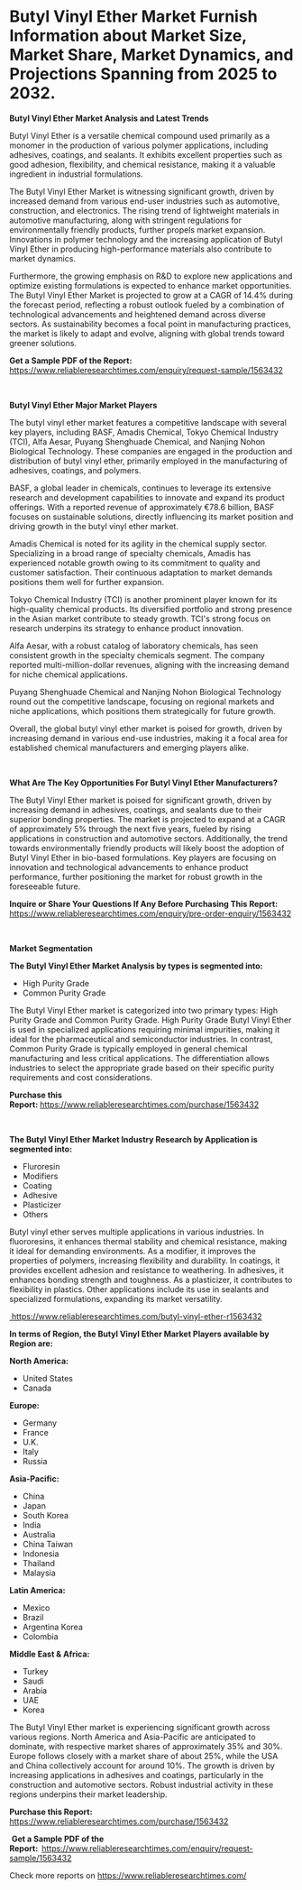 <p><h1>Butyl Vinyl Ether Market Furnish Information about Market Size, Market Share, Market Dynamics, and Projections Spanning from 2025 to 2032.</h1></p><p><strong>Butyl Vinyl Ether Market Analysis and Latest Trends</strong></p>
<p><p>Butyl Vinyl Ether is a versatile chemical compound used primarily as a monomer in the production of various polymer applications, including adhesives, coatings, and sealants. It exhibits excellent properties such as good adhesion, flexibility, and chemical resistance, making it a valuable ingredient in industrial formulations.</p><p>The Butyl Vinyl Ether Market is witnessing significant growth, driven by increased demand from various end-user industries such as automotive, construction, and electronics. The rising trend of lightweight materials in automotive manufacturing, along with stringent regulations for environmentally friendly products, further propels market expansion. Innovations in polymer technology and the increasing application of Butyl Vinyl Ether in producing high-performance materials also contribute to market dynamics.</p><p>Furthermore, the growing emphasis on R&D to explore new applications and optimize existing formulations is expected to enhance market opportunities. The Butyl Vinyl Ether Market is projected to grow at a CAGR of 14.4% during the forecast period, reflecting a robust outlook fueled by a combination of technological advancements and heightened demand across diverse sectors. As sustainability becomes a focal point in manufacturing practices, the market is likely to adapt and evolve, aligning with global trends toward greener solutions.</p></p>
<p><strong>Get a Sample PDF of the Report:&nbsp;</strong> <a href="https://www.reliableresearchtimes.com/enquiry/request-sample/1563432?utm_campaign=2006&utm_medium=2&utm_source=Github&utm_content=ia&utm_term=02042025&utm_id=butyl-vinyl-ether">https://www.reliableresearchtimes.com/enquiry/request-sample/1563432</a></p>
<p>&nbsp;</p>
<p><strong>Butyl Vinyl Ether Major Market Players</strong></p>
<p><p>The butyl vinyl ether market features a competitive landscape with several key players, including BASF, Amadis Chemical, Tokyo Chemical Industry (TCI), Alfa Aesar, Puyang Shenghuade Chemical, and Nanjing Nohon Biological Technology. These companies are engaged in the production and distribution of butyl vinyl ether, primarily employed in the manufacturing of adhesives, coatings, and polymers.</p><p>BASF, a global leader in chemicals, continues to leverage its extensive research and development capabilities to innovate and expand its product offerings. With a reported revenue of approximately €78.6 billion, BASF focuses on sustainable solutions, directly influencing its market position and driving growth in the butyl vinyl ether market.</p><p>Amadis Chemical is noted for its agility in the chemical supply sector. Specializing in a broad range of specialty chemicals, Amadis has experienced notable growth owing to its commitment to quality and customer satisfaction. Their continuous adaptation to market demands positions them well for further expansion.</p><p>Tokyo Chemical Industry (TCI) is another prominent player known for its high-quality chemical products. Its diversified portfolio and strong presence in the Asian market contribute to steady growth. TCI's strong focus on research underpins its strategy to enhance product innovation.</p><p>Alfa Aesar, with a robust catalog of laboratory chemicals, has seen consistent growth in the specialty chemicals segment. The company reported multi-million-dollar revenues, aligning with the increasing demand for niche chemical applications.</p><p>Puyang Shenghuade Chemical and Nanjing Nohon Biological Technology round out the competitive landscape, focusing on regional markets and niche applications, which positions them strategically for future growth.</p><p>Overall, the global butyl vinyl ether market is poised for growth, driven by increasing demand in various end-use industries, making it a focal area for established chemical manufacturers and emerging players alike.</p></p>
<p>&nbsp;</p>
<p><strong>What Are The Key Opportunities For Butyl Vinyl Ether Manufacturers?</strong></p>
<p><p>The Butyl Vinyl Ether market is poised for significant growth, driven by increasing demand in adhesives, coatings, and sealants due to their superior bonding properties. The market is projected to expand at a CAGR of approximately 5% through the next five years, fueled by rising applications in construction and automotive sectors. Additionally, the trend towards environmentally friendly products will likely boost the adoption of Butyl Vinyl Ether in bio-based formulations. Key players are focusing on innovation and technological advancements to enhance product performance, further positioning the market for robust growth in the foreseeable future.</p></p>
<p><strong>Inquire or Share Your Questions If Any Before Purchasing This Report:</strong> <a href="https://www.reliableresearchtimes.com/enquiry/pre-order-enquiry/1563432?utm_campaign=2006&utm_medium=2&utm_source=Github&utm_content=ia&utm_term=02042025&utm_id=butyl-vinyl-ether">https://www.reliableresearchtimes.com/enquiry/pre-order-enquiry/1563432</a></p>
<p>&nbsp;</p>
<p><strong>Market Segmentation</strong></p>
<p><strong>The Butyl Vinyl Ether Market Analysis by types is segmented into:</strong></p>
<p><ul><li>High Purity Grade</li><li>Common Purity Grade</li></ul></p>
<p><p>The Butyl Vinyl Ether market is categorized into two primary types: High Purity Grade and Common Purity Grade. High Purity Grade Butyl Vinyl Ether is used in specialized applications requiring minimal impurities, making it ideal for the pharmaceutical and semiconductor industries. In contrast, Common Purity Grade is typically employed in general chemical manufacturing and less critical applications. The differentiation allows industries to select the appropriate grade based on their specific purity requirements and cost considerations.</p></p>
<p><strong>Purchase this Report:&nbsp;</strong><a href="https://www.reliableresearchtimes.com/purchase/1563432?utm_campaign=2006&utm_medium=2&utm_source=Github&utm_content=ia&utm_term=02042025&utm_id=butyl-vinyl-ether">https://www.reliableresearchtimes.com/purchase/1563432</a></p>
<p>&nbsp;</p>
<p><strong>The Butyl Vinyl Ether Market Industry Research by Application is segmented into:</strong></p>
<p><ul><li>Fluroresin</li><li>Modifiers</li><li>Coating</li><li>Adhesive</li><li>Plasticizer</li><li>Others</li></ul></p>
<p><p>Butyl vinyl ether serves multiple applications in various industries. In fluororesins, it enhances thermal stability and chemical resistance, making it ideal for demanding environments. As a modifier, it improves the properties of polymers, increasing flexibility and durability. In coatings, it provides excellent adhesion and resistance to weathering. In adhesives, it enhances bonding strength and toughness. As a plasticizer, it contributes to flexibility in plastics. Other applications include its use in sealants and specialized formulations, expanding its market versatility.</p></p>
<p><a href="https://www.reliableresearchtimes.com/butyl-vinyl-ether-r1563432?utm_campaign=2006&utm_medium=2&utm_source=Github&utm_content=ia&utm_term=02042025&utm_id=butyl-vinyl-ether">&nbsp;https://www.reliableresearchtimes.com/butyl-vinyl-ether-r1563432</a></p>
<p><strong>In terms of Region, the Butyl Vinyl Ether Market Players available by Region are:</strong></p>
<p>
    <p> <strong> North America: </strong>
        <ul>
            <li>United States</li>
            <li>Canada</li>
        </ul>
        </p> 
    <p> <strong> Europe: </strong>
        <ul>
            <li>Germany</li>
            <li>France</li>
            <li>U.K.</li>
            <li>Italy</li>
            <li>Russia</li>
        </ul>
        </p> 
    <p> <strong> Asia-Pacific: </strong>
        <ul>
            <li>China</li>
            <li>Japan</li>
            <li>South Korea</li>
            <li>India</li>
            <li>Australia</li>
            <li>China Taiwan</li>
            <li>Indonesia</li>
            <li>Thailand</li>
            <li>Malaysia</li>
        </ul>
        </p> 
    <p> <strong> Latin America: </strong>
        <ul>
            <li>Mexico</li>
            <li>Brazil</li>
            <li>Argentina Korea</li>
            <li>Colombia</li>
        </ul>
        </p> 
    <p> <strong> Middle East & Africa: </strong>
        <ul>
            <li>Turkey</li>
            <li>Saudi</li>
            <li>Arabia</li>
            <li>UAE</li>
            <li>Korea</li>
        </ul>
    </p>
    </p>
<p><p>The Butyl Vinyl Ether market is experiencing significant growth across various regions. North America and Asia-Pacific are anticipated to dominate, with respective market shares of approximately 35% and 30%. Europe follows closely with a market share of about 25%, while the USA and China collectively account for around 10%. The growth is driven by increasing applications in adhesives and coatings, particularly in the construction and automotive sectors. Robust industrial activity in these regions underpins their market leadership.</p></p>
<p><strong>Purchase this Report: </strong><a href="https://www.reliableresearchtimes.com/purchase/1563432?utm_campaign=2006&utm_medium=2&utm_source=Github&utm_content=ia&utm_term=02042025&utm_id=butyl-vinyl-ether">https://www.reliableresearchtimes.com/purchase/1563432</a></p>
<p>&nbsp;<strong>Get a Sample PDF of the Report:&nbsp;&nbsp;</strong><a href="https://www.reliableresearchtimes.com/enquiry/request-sample/1563432?utm_campaign=2006&utm_medium=2&utm_source=Github&utm_content=ia&utm_term=02042025&utm_id=butyl-vinyl-ether">https://www.reliableresearchtimes.com/enquiry/request-sample/1563432</a></p>
<p><strong></strong></p>
<p>Check more reports on <a href="https://www.reliableresearchtimes.com/?utm_campaign=2006&utm_medium=2&utm_source=Github&utm_content=ia&utm_term=02042025&utm_id=butyl-vinyl-ether">https://www.reliableresearchtimes.com/</a></p>